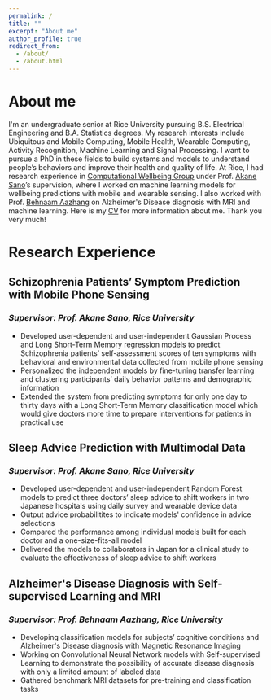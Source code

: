 ```yaml
---
permalink: /
title: ""
excerpt: "About me"
author_profile: true
redirect_from: 
  - /about/
  - /about.html
---
```


# About me
I'm an undergraduate senior at Rice University pursuing B.S. Electrical Engineering and B.A. Statistics degrees. My research interests include Ubiquitous and Mobile Computing, Mobile Health, Wearable Computing, Activity Recognition, Machine Learning and Signal Processing. I want to pursue a PhD in these fields to build systems and models to understand people’s behaviors and improve their health and quality of life. At Rice, I had research experience in [Computational Wellbeing Group](https://compwell.rice.edu/home) under Prof. [Akane Sano](http://akane.sano.web.rice.edu/index.html)’s supervision, where I worked on machine learning models for wellbeing predictions with mobile and wearable sensing. I also worked with Prof. [Behnaam Aazhang](https://aaz.rice.edu/) on Alzheimer's Disease diagnosis with MRI and machine learning. Here is my [CV](https://enwq.github.io/files/Yufei_Shen_CV_web.pdf) for more information about me. Thank you very much!

# Research Experience
## Schizophrenia Patients’ Symptom Prediction with Mobile Phone Sensing
### *Supervisor: Prof. Akane Sano, Rice University*
- Developed user-dependent and user-independent Gaussian Process and Long Short-Term Memory regression models to predict Schizophrenia patients’ self-assessment scores of ten symptoms with behavioral and environmental data collected from mobile phone sensing
- Personalized the independent models by fine-tuning transfer learning and clustering participants’ daily behavior patterns and demographic information
- Extended the system from predicting symptoms for only one day to thirty days with a Long Short-Term Memory classification model which would give doctors more time to prepare interventions for patients in practical use

## Sleep Advice Prediction with Multimodal Data
### *Supervisor: Prof. Akane Sano, Rice University*
- Developed user-dependent and user-independent Random Forest models to predict three doctors’ sleep advice to shift workers in two Japanese hospitals using daily survey and wearable device data
- Output advice probabilitites to indicate models' confidence in advice selections
- Compared the performance among individual models built for each doctor and a one-size-fits-all model
- Delivered the models to collaborators in Japan for a clinical study to evaluate the effectiveness of sleep advice to shift workers

## Alzheimer's Disease Diagnosis with Self-supervised Learning and MRI
### *Supervisor: Prof. Behnaam Aazhang, Rice University*
- Developing classification models for subjects’ cognitive conditions and Alzheimer's Disease diagnosis with Magnetic Resonance Imaging 
- Working on Convolutional Neural Network models with Self-supervised Learning to demonstrate the possibility of accurate disease diagnosis with only a limited amount of labeled data
- Gathered benchmark MRI datasets for pre-training and classification tasks
